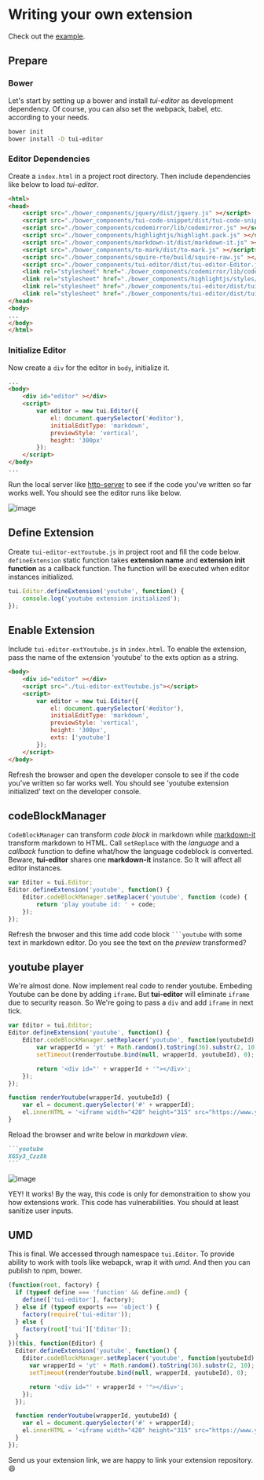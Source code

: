 # Writing your own extension
Check out the [example](https://nhnent.github.io/tui.editor/api/latest/tutorial-example12-writing-extension.html).

## Prepare
### Bower
Let's start by setting up a bower and install *tui-editor* as development dependency. Of course, you can also set the webpack, babel, etc. according to your needs.

```sh
bower init
bower install -D tui-editor
```

### Editor Dependencies
Create a `index.html` in a project root directory. Then include dependencies like below to load *tui-editor*.

```html
<html>
<head>
    <script src="./bower_components/jquery/dist/jquery.js" ></script>
    <script src="./bower_components/tui-code-snippet/dist/tui-code-snippet.js" ></script>
    <script src="./bower_components/codemirror/lib/codemirror.js" ></script>
    <script src="./bower_components/highlightjs/highlight.pack.js" ></script>
    <script src="./bower_components/markdown-it/dist/markdown-it.js" ></script>
    <script src="./bower_components/to-mark/dist/to-mark.js" ></script>
    <script src="./bower_components/squire-rte/build/squire-raw.js" ></script>
    <script src="./bower_components/tui-editor/dist/tui-editor-Editor.js" ></script>
    <link rel="stylesheet" href="./bower_components/codemirror/lib/codemirror.css" />
    <link rel="stylesheet" href="./bower_components/highlightjs/styles/github.css" />
    <link rel="stylesheet" href="./bower_components/tui-editor/dist/tui-editor.css" />
    <link rel="stylesheet" href="./bower_components/tui-editor/dist/tui-editor-contents.css" />
</head>
<body>
...
</body>
</html>
```
### Initialize Editor
Now create a `div` for the editor in `body`, initialize it.

```html
...
<body>
    <div id="editor" ></div>
    <script>
        var editor = new tui.Editor({
            el: document.querySelector('#editor'),
            initialEditType: 'markdown',
            previewStyle: 'vertical',
            height: '300px'
        });
    </script>
</body>
...
```

Run the local server like [http-server](https://www.npmjs.com/package/http-server) to see if the code you've written so far works well. You should see the editor runs like below.

![image](https://user-images.githubusercontent.com/1215767/34656355-fa410616-f45b-11e7-93e1-f3551d74a472.png)

## Define Extension
Create `tui-editor-extYoutube.js` in project root and fill the code below. `defineExtension` static function takes **extension name** and **extension init function** as a callback function. The function will be executed when editor instances initialized.

```js
tui.Editor.defineExtension('youtube', function() {
    console.log('youtube extension initialized');
});
```

## Enable Extension
Include `tui-editor-extYoutube.js` in `index.html`. To enable the extension, pass the name of the extension 'youtube' to the exts option as a string.

```html
<body>
    <div id="editor" ></div>
    <script src="./tui-editor-extYoutube.js"></script>
    <script>
        var editor = new tui.Editor({
            el: document.querySelector('#editor'),
            initialEditType: 'markdown',
            previewStyle: 'vertical',
            height: '300px',
            exts: ['youtube']
        });
    </script>
</body>
```

Refresh the browser and open the developer console to see if the code you've written so far works well. You should see 'youtube extension initialized' text on the developer console.

## codeBlockManager
`CodeBlockManager` can transform *code block* in markdown while [markdown-it](https://github.com/markdown-it/markdown-it) transform markdown to HTML.
Call `setReplace` with the *language* and a *callback* function to define what/how the language codeblock is converted.
Beware, **tui-editor** shares one **markdown-it** instance. So It will affect all editor instances.

```js
var Editor = tui.Editor;
Editor.defineExtension('youtube', function() {
    Editor.codeBlockManager.setReplacer('youtube', function (code) {
        return 'play youtube id: ' + code;
    });
});
```

Refresh the brwoser and this time add code block ` ```youtube ` with some text in markdown editor. Do you see the text on the *preview* transformed?

## youtube player
We're almost done. Now implement real code to render youtube.
Embeding Youtube can be done by adding `iframe`. But **tui-editor** will eliminate `iframe` due to security reason. So We're going to pass a `div` and add `iframe` in next tick.

```js
var Editor = tui.Editor;
Editor.defineExtension('youtube', function() {
    Editor.codeBlockManager.setReplacer('youtube', function(youtubeId) {
        var wrapperId = 'yt' + Math.random().toString(36).substr(2, 10);
        setTimeout(renderYoutube.bind(null, wrapperId, youtubeId), 0);

        return '<div id="' + wrapperId + '"></div>';
    });
});

function renderYoutube(wrapperId, youtubeId) {
    var el = document.querySelector('#' + wrapperId);
    el.innerHTML = '<iframe width="420" height="315" src="https://www.youtube.com/embed/' + youtubeId + '"></iframe>';
}
```

Reload the browser and write below in *markdown view*.
````markdown
```youtube
XGSy3_Czz8k
```
````

![image](https://user-images.githubusercontent.com/1215767/34656368-3abf29c0-f45c-11e7-8909-a8157bb25bd3.png)

YEY! It works! By the way, this code is only for demonstraition to show you how extensions work. This code has vulnerabilities. You should at least sanitize user inputs.

## UMD
This is final. We accessed through namespace `tui.Editor`. To provide ability to work with tools like webapck, wrap it with *umd*. And then you can publish to npm, bower.

```js
(function(root, factory) {
  if (typeof define === 'function' && define.amd) {
    define(['tui-editor'], factory);
  } else if (typeof exports === 'object') {
    factory(require('tui-editor'));
  } else {
    factory(root['tui']['Editor']);
  }
})(this, function(Editor) {
  Editor.defineExtension('youtube', function() {
    Editor.codeBlockManager.setReplacer('youtube', function(youtubeId) {
      var wrapperId = 'yt' + Math.random().toString(36).substr(2, 10);
      setTimeout(renderYoutube.bind(null, wrapperId, youtubeId), 0);

      return '<div id="' + wrapperId + '"></div>';
    });
  });

  function renderYoutube(wrapperId, youtubeId) {
    var el = document.querySelector('#' + wrapperId);
    el.innerHTML = '<iframe width="420" height="315" src="https://www.youtube.com/embed/' + youtubeId + '"></iframe>';
  }
});
```

Send us your extension link, we are happy to link your extension repository. 😄
